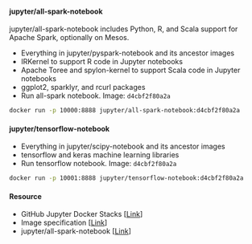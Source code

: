 #### jupyter/all-spark-notebook
jupyter/all-spark-notebook includes Python, R, and Scala support for Apache Spark, optionally on Mesos.
* Everything in jupyter/pyspark-notebook and its ancestor images
* IRKernel to support R code in Jupyter notebooks
* Apache Toree and spylon-kernel to support Scala code in Jupyter notebooks
* ggplot2, sparklyr, and rcurl packages
* Run all-spark notebook. Image: `d4cbf2f80a2a`
```bash
docker run -p 10000:8888 jupyter/all-spark-notebook:d4cbf2f80a2a
```

#### jupyter/tensorflow-notebook
* Everything in jupyter/scipy-notebook and its ancestor images
* tensorflow and keras machine learning libraries
* Run tensorflow notebook. Image: `d4cbf2f80a2a`
```bash
docker run -p 10001:8888 jupyter/tensorflow-notebook:d4cbf2f80a2a
```

#### Resource
* GitHub Jupyter Docker Stacks [[Link](https://github.com/jupyter/docker-stacks)]
* Image specification [[Link](https://jupyter-docker-stacks.readthedocs.io/en/latest/using/selecting.html#jupyter-tensorflow-notebook)]
* jupyter/all-spark-notebook [[Link](https://hub.docker.com/r/jupyter/all-spark-notebook/tags)]
